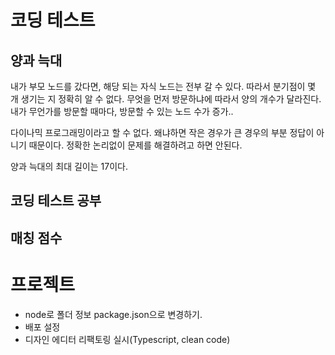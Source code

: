 # 코딩 테스트

## 양과 늑대

내가 부모 노드를 갔다면, 해당 되는 자식 노드는 전부 갈 수 있다. 따라서 분기점이 몇 개 생기는 지 정확히 알 수 없다.
무엇을 먼저 방문하냐에 따라서 양의 개수가 달라진다. 내가 무언가를 방문할 때마다, 방문할 수 있는 노드 수가 증가..

다이나믹 프로그래밍이라고 할 수 없다. 왜냐하면 작은 경우가 큰 경우의 부분 정답이 아니기 때문이다. 정확한 논리없이 문제를 해결하려고 하면 안된다.

양과 늑대의 최대 길이는 17이다.

## 코딩 테스트 공부

## 매칭 점수

# 프로젝트

- node로 폴더 정보 package.json으로 변경하기.
- 배포 설정
- 디자인 에디터 리팩토링 실시(Typescript, clean code)
